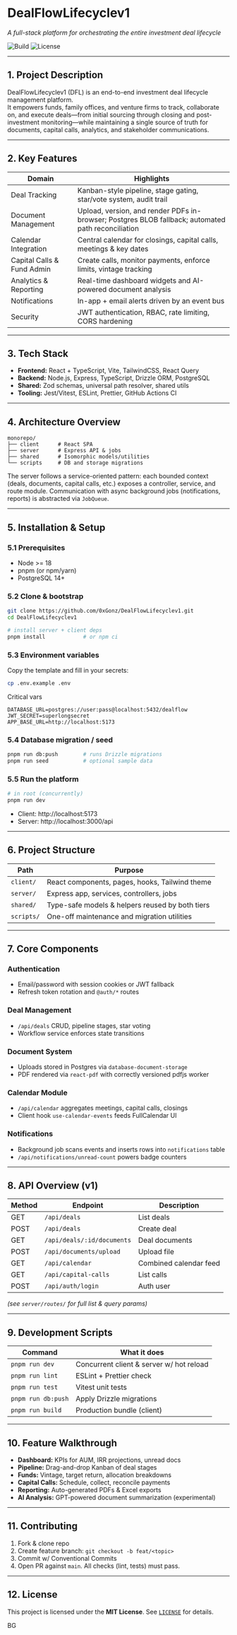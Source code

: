 # DealFlowLifecyclev1  
*A full-stack platform for orchestrating the entire investment deal lifecycle*

![Build](https://img.shields.io/badge/build-passing-brightgreen) ![License](https://img.shields.io/badge/license-MIT-blue)

---

## 1. Project Description
DealFlowLifecyclev1 (DFL) is an end-to-end investment deal lifecycle management platform.  
It empowers funds, family offices, and venture firms to track, collaborate on, and execute deals—from initial sourcing through closing and post-investment monitoring—while maintaining a single source of truth for documents, capital calls, analytics, and stakeholder communications.

---

## 2. Key Features
| Domain | Highlights |
|--------|------------|
| Deal Tracking | Kanban-style pipeline, stage gating, star/vote system, audit trail |
| Document Management | Upload, version, and render PDFs in-browser; Postgres BLOB fallback; automated path reconciliation |
| Calendar Integration | Central calendar for closings, capital calls, meetings & key dates |
| Capital Calls & Fund Admin | Create calls, monitor payments, enforce limits, vintage tracking |
| Analytics & Reporting | Real-time dashboard widgets and AI-powered document analysis |
| Notifications | In-app + email alerts driven by an event bus |
| Security | JWT authentication, RBAC, rate limiting, CORS hardening |

---

## 3. Tech Stack
- **Frontend:** React + TypeScript, Vite, TailwindCSS, React Query  
- **Backend:** Node.js, Express, TypeScript, Drizzle ORM, PostgreSQL  
- **Shared:** Zod schemas, universal path resolver, shared utils  
- **Tooling:** Jest/Vitest, ESLint, Prettier, GitHub Actions CI  

---

## 4. Architecture Overview
```
monorepo/
├── client      # React SPA
├── server      # Express API & jobs
├── shared      # Isomorphic models/utilities
└── scripts     # DB and storage migrations
```
The server follows a service-oriented pattern: each bounded context (deals, documents, capital calls, etc.) exposes a controller, service, and route module. Communication with async background jobs (notifications, reports) is abstracted via `JobQueue`.  

---

## 5. Installation & Setup

### 5.1 Prerequisites
- Node >= 18  
- pnpm (or npm/yarn)  
- PostgreSQL 14+  

### 5.2 Clone & bootstrap
```bash
git clone https://github.com/0xGonz/DealFlowLifecyclev1.git
cd DealFlowLifecyclev1

# install server + client deps
pnpm install            # or npm ci
```

### 5.3 Environment variables
Copy the template and fill in your secrets:
```bash
cp .env.example .env
```
Critical vars  
```
DATABASE_URL=postgres://user:pass@localhost:5432/dealflow
JWT_SECRET=superlongsecret
APP_BASE_URL=http://localhost:5173
```

### 5.4 Database migration / seed
```bash
pnpm run db:push        # runs Drizzle migrations
pnpm run seed           # optional sample data
```

### 5.5 Run the platform
```bash
# in root (concurrently)
pnpm run dev
```
- Client: http://localhost:5173  
- Server: http://localhost:3000/api  

---

## 6. Project Structure
| Path | Purpose |
|------|---------|
| `client/` | React components, pages, hooks, Tailwind theme |
| `server/` | Express app, services, controllers, jobs |
| `shared/` | Type-safe models & helpers reused by both tiers |
| `scripts/` | One-off maintenance and migration utilities |

---

## 7. Core Components

### Authentication
- Email/password with session cookies or JWT fallback  
- Refresh token rotation and `@auth/*` routes  

### Deal Management
- `/api/deals` CRUD, pipeline stages, star voting  
- Workflow service enforces state transitions

### Document System
- Uploads stored in Postgres via `database-document-storage`  
- PDF rendered via `react-pdf` with correctly versioned pdfjs worker

### Calendar Module
- `/api/calendar` aggregates meetings, capital calls, closings  
- Client hook `use-calendar-events` feeds FullCalendar UI

### Notifications
- Background job scans events and inserts rows into `notifications` table  
- `/api/notifications/unread-count` powers badge counters

---

## 8. API Overview (v1)

| Method | Endpoint | Description |
|--------|----------|-------------|
| GET    | `/api/deals` | List deals |
| POST   | `/api/deals` | Create deal |
| GET    | `/api/deals/:id/documents` | Deal documents |
| POST   | `/api/documents/upload` | Upload file |
| GET    | `/api/calendar` | Combined calendar feed |
| GET    | `/api/capital-calls` | List calls |
| POST   | `/api/auth/login` | Auth user |
*(see `server/routes/` for full list & query params)*

---

## 9. Development Scripts
| Command | What it does |
|---------|--------------|
| `pnpm run dev` | Concurrent client & server w/ hot reload |
| `pnpm run lint` | ESLint + Prettier check |
| `pnpm run test` | Vitest unit tests |
| `pnpm run db:push` | Apply Drizzle migrations |
| `pnpm run build` | Production bundle (client) |

---

## 10. Feature Walkthrough
- **Dashboard:** KPIs for AUM, IRR projections, unread docs  
- **Pipeline:** Drag-and-drop Kanban of deal stages  
- **Funds:** Vintage, target return, allocation breakdowns  
- **Capital Calls:** Schedule, collect, reconcile payments  
- **Reporting:** Auto-generated PDFs & Excel exports  
- **AI Analysis:** GPT-powered document summarization (experimental)  

---

## 11. Contributing
1. Fork & clone repo  
2. Create feature branch: `git checkout -b feat/<topic>`  
3. Commit w/ Conventional Commits  
4. Open PR against `main`. All checks (lint, tests) must pass.

---

## 12. License
This project is licensed under the **MIT License**. See [`LICENSE`](LICENSE) for details.

BG
